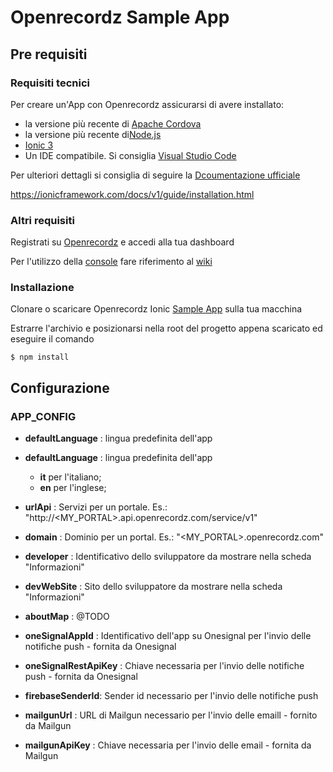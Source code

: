 # Openrecordz Sample App

## Pre requisiti 
### Requisiti tecnici 
Per creare un'App con Openrecordz assicurarsi di avere installato:
* la versione più recente di [Apache Cordova](http://cordova.apache.org/)
* la versione più recente di[Node.js](https://nodejs.org/en/)
* [Ionic 3](https://ionicframework.com/docs/v1/overview/#download) 
* Un IDE compatibile. Si consiglia [Visual Studio Code](https://code.visualstudio.com/download)

Per ulteriori dettagli si consiglia di seguire la [Dcoumentazione ufficiale](https://ionicframework.com/docs/v1/guide/installation.html)

https://ionicframework.com/docs/v1/guide/installation.html

### Altri requisiti
Registrati su [Openrecordz](http://www.openrecordz.com) e accedi alla tua dashboard

Per l'utilizzo della [console](http://apps.openrecordz.com/dashboard) fare riferimento al [wiki](https://github.com/openrecordz/openrecordz-ionic-app/wiki)

### Installazione
Clonare o scaricare Openrecordz Ionic [Sample App](https://github.com/openrecordz/openrecordz-ionic-app) sulla tua macchina

Estrarre l'archivio e posizionarsi nella root del progetto appena scaricato ed eseguire il comando 

`$ npm install` 


## Configurazione
### APP_CONFIG
* **defaultLanguage** : lingua predefinita dell'app

* **defaultLanguage** : lingua predefinita dell'app
  * **it** per l'italiano;
  * **en** per l'inglese;
* **urlApi** : Servizi per un portale. Es.: "http://<MY_PORTAL>.api.openrecordz.com/service/v1"
* **domain** : Dominio per un portal. Es.: "<MY_PORTAL>.openrecordz.com"
* **developer** : Identificativo dello sviluppatore da mostrare nella scheda "Informazioni"
* **devWebSite** : Sito dello sviluppatore da mostrare nella scheda "Informazioni"
* **aboutMap** : @TODO
* **oneSignalAppId** : Identificativo dell'app su Onesignal per l'invio delle notifiche push - fornita da Onesignal
* **oneSignalRestApiKey** : Chiave necessaria per l'invio delle notifiche push - fornita da Onesignal
* **firebaseSenderId**: Sender id necessario per l'invio delle notifiche push
* **mailgunUrl** : URL di Mailgun necessario per l'invio delle emaill - fornito da Mailgun
* **mailgunApiKey** : Chiave necessaria per l'invio delle email - fornita da Mailgun
